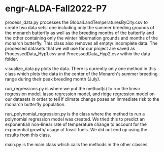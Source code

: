 # engr-ALDA-Fall2022-P7

process_data.py processes the GlobalLandTemperaturesByCity.csv to create two data sets: one including only the summer breeding grounds of the monarch butterfly as well as the breeding months of the butterfly and the other containing only the winter hibernation grounds and months of the monarch butterfly. This class also removes all empty/ incomplete data. The processed datasets that we will use for our project are saved as ProcessedData_Hyp1.csv and ProcessedData_Hyp2.csv within the data folder.

visualize_data.py plots the data. There is currently only one method in this class which plots the data in the center of the Monarch's summer breeding range during their peak breeding month (July). 

run_regressions.py is where we put the method(s) to run the linear regression model, lasso regression model, and ridge regression model on our datasets in order to tell if climate change poses an immediate risk to the monarch butterfly population.

run_polynomial_regression.py is the class where the method to run a polynomial regression model was created. We tried this to predict an exponential/ non-linear rate of temperature change to account for the exponential growth/ usage of fossil fuels. We did not end up using the results from this class.

main.py is the main class which calls the methods in the other classes

